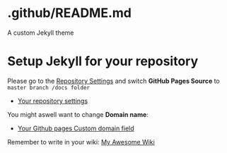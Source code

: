 # .github/README.md
A custom Jekyll theme


# Setup Jekyll for your repository

Please go to the [Repository Settings](../../../settings#options_bucket) and switch **GitHub Pages Source** to ```master branch /docs folder```
* [Your repository settings](../../../settings#options_bucket)


You might aswell want to change **Domain name**: 
* [Your Github pages Custom domain field](../../../settings#pages-cname-field)

Remember to write in your wiki: [My Awesome Wiki](../../../wiki)


